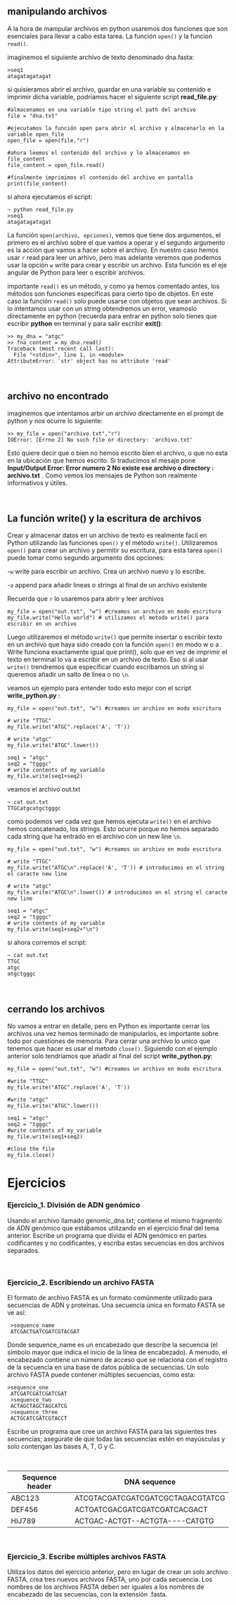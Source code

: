 
manipulando archivos
---------------------------------

A la hora de manipular archivos en python usaremos dos funciones que son esenciales para llevar a cabo esta tarea. La función `open()` y la funcion `read()`.

imaginemos el siguiente archivo de texto denominado dna.fasta:
```
>seq1
atagatagatagat
```
si quisieramos abrir el archivo, guardar en una variable su contenido e imprimir dicha variable, podríamos hacer el siguiente script __read_file.py__:

```
#almacenamos en una variable tipo string el path del archivo
file = "dna.txt"

#ejecutamos la función open para abrir el archivo y almacenarlo en la variable open_file 
open_file = open(file,"r")

#ahora leemos el contenido del archivo y lo almacenamos en file_content
file_content = open_file.read()

#finalmente imprimimos el contenido del archivo en pantalla
print(file_content)
```

si ahora ejecutamos el script:

```
~ python read_file.py
>seq1
atagatagatagat
```

La función `open(archivo, opciones)`, vemos que tiene dos argumentos, el primero es el archivo sobre el que vamos a operar y el segundo argumento es la acción que vamos a hacer sobre el archivo. En nuestro caso hemos usar `r` read para leer un arhivo, pero mas adelante veremos que podemos usar la opción `w` write para crear y escribir un archivo. Esta función es el eje angular de Python para leer o escribir archivos. 

importante `read()` es un método, y como ya hemos comentado antes, los métodos son funciones específicas para cierto tipo de objetos. En este caso la función `read()` solo puede usarse con objetos que sean archivos. Si lo intentamos usar con un string obtendremos un error, veamoslo directamente en python (recuerda para entrar en python solo tienes que escribir __python__ en terminal y para salir escribir __exit()__:

```
>> my_dna = "atgc"
>> fna_content = my_dna.read()
Traceback (most recent call last):
  File "<stdin>", line 1, in <module>
AttributeError: 'str' object has no attribute 'read'
```

<br />

archivo no encontrado
---------------------
imaginemos que intentamos arbir un archivo directamente en el prompt de python y nos ocurre lo siguiente:
```
>> my_file = open("archivo.txt","r")
IOError: [Errno 2] No such file or directory: 'archivo.txt'
```
Esto quiere decir que o bien no hemos escrito bien el archivo, o que no esta en la ubicación que hemos escrito. Si traducimos el mesaje pone __Input/Output Error: Error numero 2 No existe ese archivo o directory : archivo.txt__ . Como vemos los mensajes de Python son realmente informativos y útiles.

<br />

La función write() y la escritura de archivos
--------------------------------------------
Crear y almacenar datos en un archivo de texto es realmente facil en Python utilizando las funciones `open()` y el método `write()`. Utilizaremos `open()` para crear un archivo y permitir su escritura, para esta tarea `open()` puede tomar como segundo argumento dos opciones:

-`w` write para escribir un archivo. Crea un archivo nuevo y lo escribe.

-`a` append para añadir lineas o strings al final de un archivo existente

Recuerda que `r` lo usaremos para abrir y leer archivos
```
my_file = open("out.txt", "w") #creamos un archivo en modo escritura
my_file.write("Hello world") # utilizamos el metodo write() para escribir en un archivo
```
Luego utilizaremos el método `write()` que permite insertar o escribir texto en un archivo que haya sido creado con la función `open()` en modo w o a . Write funciona exactamente igual que print(), solo que en vez de imprimir el texto en terminal lo va a escribir en un archivo de texto. Eso si al usar `write()` trendremos que especificar cuando escribamos un string si queremos añadir un salto de linea o no `\n`. 

veamos un ejemplo para entender todo esto mejor con el script __write_python.py__ :
```
my_file = open("out.txt", "w") #creamos un archivo en modo escritura

# write "TTGC"
my_file.write("ATGC".replace('A', 'T'))

# write "atgc"
my_file.write("ATGC".lower())

seq1 = "atgc"
seq2 = "tgggc"
# write contents of my_variable
my_file.write(seq1+seq2)
```
veamos el archivo out.txt
```
~ cat out.txt
TTGCatgcatgctgggc
```
como podemos ver cada vez que hemos ejecuta `write()` en el archivo hemos concatenado, los strings. Esto ocurre porque no hemos separado cada string que ha entrado en el archivo con un new line `\n`. 
```
my_file = open("out.txt", "w") #creamos un archivo en modo escritura

# write "TTGC"
my_file.write("ATGC\n".replace('A', 'T')) # introducimos en el string el caracte new line

# write "atgc"
my_file.write("ATGC\n".lower()) # introducimos en el string el caracte new line

seq1 = "atgc"
seq2 = "tgggc"
# write contents of my_variable
my_file.write(seq1+seq2+"\n")
```
si ahora corremos el script:
```
~ cat out.txt
TTGC
atgc
atgctgggc
``` 

<br />

cerrando los archivos
----------------------
No vamos a entrar en detalle, pero en Python es importante cerrar los archivos una vez hemos terminado de manipularlos, es importante sobre todo por cuestiones de memoria. Para cerrar una archivo lo unico que tenemos que hacer es usar el metodo `close()`. Siguiendo con el ejemplo anterior solo tendríamos que añadir al final del script __write_python.py__:

```
my_file = open("out.txt", "w") #creamos un archivo en modo escritura

#write "TTGC"
my_file.write("ATGC".replace('A', 'T'))

#write "atgc"
my_file.write("ATGC".lower())

seq1 = "atgc"
seq2 = "tgggc"
#write contents of my_variable
my_file.write(seq1+seq2)

#close the file
my_file.close()
```



# Ejercicios 

### Ejercicio_1. División de ADN genómico

Usando el archivo llamado genomic_dna.txt; contiene el mismo fragmento de ADN genómico que estábamos utilizando en el ejercicio final del tema anterior. Escribe un programa que divida el ADN genómico en partes codificantes y no codificantes, y escriba estas secuencias en dos archivos separados.

<br>

### Ejercicio_2. Escribiendo un archivo FASTA

El formato de archivo FASTA es un formato comúnmente utilizado para secuencias de ADN y proteínas. Una secuencia única en formato FASTA se ve así:

```
 >sequence_name
 ATCGACTGATCGATCGTACGAT
```
Donde sequence_name es un encabezado que describe la secuencia (el símbolo mayor que indica el inicio de la línea de encabezado). A menudo, el encabezado contiene un número de acceso que se relaciona con el registro de la secuencia en una base de datos pública de secuencias. Un solo archivo FASTA puede contener múltiples secuencias, como esta:

```
>sequence_one
 ATCGATCGATCGATCGAT
 >sequence_two
 ACTAGCTAGCTAGCATCG
 >sequence_three
 ACTGCATCGATCGTACCT    
```

Escribe un programa que cree un archivo FASTA para las siguientes tres secuencias; asegúrate de que todas las secuencias estén en mayúsculas y solo contengan las bases A, T, G y C.

<br>

| Sequence header | DNA sequence                           |
|-----------------|----------------------------------------|
| ABC123          | ATCGTACGATCGATCGATCGCTAGACGTATCG      |
| DEF456          | ACTGATCGACGATCGATCGATCACGACT           |
| HIJ789          | ACTGAC-ACTGT--ACTGTA----CATGTG        |

<br>

### Ejercicio_3. Escribe múltiples archivos FASTA
Utiliza los datos del ejercicio anterior, pero en lugar de crear un solo archivo FASTA, crea tres nuevos archivos FASTA, uno por cada secuencia. Los nombres de los archivos FASTA deben ser iguales a los nombres de encabezado de las secuencias, con la extensión .fasta.

